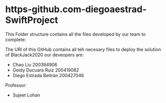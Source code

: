 # https-github.com-diegoaestrad-SwiftProject
This Folder structure contains all the files developed by our team to complete:


The URl of this GitHub contains all teh necesary files to deploy the solution of BlackJack2020
our deveopers are:

 - Chao Liu   200394906
 - Geidy Ducuara Ruiz 200419082
 - Diego Estrada Beltrán 200427046

Professor: 
 - Sujeet Lohan


